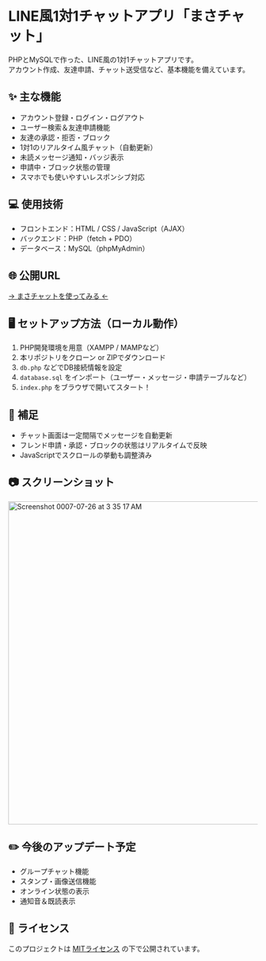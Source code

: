 # LINE風1対1チャットアプリ「まさチャット」

PHPとMySQLで作った、LINE風の1対1チャットアプリです。  
アカウント作成、友達申請、チャット送受信など、基本機能を備えています。

## ✨ 主な機能

- アカウント登録・ログイン・ログアウト
- ユーザー検索＆友達申請機能
- 友達の承認・拒否・ブロック
- 1対1のリアルタイム風チャット（自動更新）
- 未読メッセージ通知・バッジ表示
- 申請中・ブロック状態の管理
- スマホでも使いやすいレスポンシブ対応

## 💻 使用技術

- フロントエンド：HTML / CSS / JavaScript（AJAX）
- バックエンド：PHP（fetch + PDO）
- データベース：MySQL（phpMyAdmin）

## 🌐 公開URL

[→ まさチャットを使ってみる ←](https://xs279861.xsrv.jp/masachat/index.php )

## 🖥️ セットアップ方法（ローカル動作）

1. PHP開発環境を用意（XAMPP / MAMPなど）
2. 本リポジトリをクローン or ZIPでダウンロード
3. `db.php` などでDB接続情報を設定
4. `database.sql` をインポート（ユーザー・メッセージ・申請テーブルなど）
5. `index.php` をブラウザで開いてスタート！

## 🔔 補足

- チャット画面は一定間隔でメッセージを自動更新
- フレンド申請・承認・ブロックの状態はリアルタイムで反映
- JavaScriptでスクロールの挙動も調整済み

## 📷 スクリーンショット

<img width="1280" height="652" alt="Screenshot 0007-07-26 at 3 35 17 AM" src="https://github.com/user-attachments/assets/cd292eab-7952-44ab-9c80-c2ebf82cbb58" />

## ✏️ 今後のアップデート予定

- グループチャット機能
- スタンプ・画像送信機能
- オンライン状態の表示
- 通知音＆既読表示

## 📝 ライセンス

このプロジェクトは [MITライセンス](https://opensource.org/licenses/MIT) の下で公開されています。
